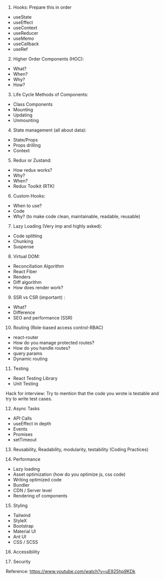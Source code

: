 1) Hooks: Prepare this in order

- useState
- useEffect
- useContext
- useReducer
- useMemo
- useCallback
- useRef

2) Higher Order Components (HOC):

- What?
- When?
- Why?
- How?

3) Life Cycle Methods of Components:

- Class Components
- Mounting
- Updating
- Unmounting

4) State management (all about data):

- State/Props
- Props drilling
- Context

5) Redux or Zustand:

- How redux works?
- Why?
- When?
- Redux Toolkit (RTK)

6) Custom Hooks:

- When to use?
- Code
- Why? (to make code clean, maintainable, readable, reusable)

7) Lazy Loading (Very imp and highly asked):

- Code splitting
- Chunking
- Suspense

8) Virtual DOM:

- Reconciliation Algorithm
- React Fiber
- Renders
- Diff algorithm
- How does render work?

9) SSR vs CSR (important) :

- What?
- Difference
- SEO and performance (SSR)

10) Routing (Role-based access control-RBAC)

- react-router
- How do you manage protected routes?
- How do you handle routes?
- query params
- Dynamic routing

11) Testing

- React Testing Library
- Unit Testing

Hack for interview: Try to mention that the code you wrote is testable and try to write test cases.

12) Async Tasks

- API Calls
- useEffect in depth
- Events
- Promises
- setTimeout

13) Reusability, Readability, modularity, testability (Coding Practices)

14) Performance 

- Lazy loading
- Asset optimization (how do you optimize js, css code)
- Writing optimized code
- Bundler
- CDN / Server level
- Rendering of components

15) Styling

- Tailwind
- StyleX
- Bootstrap
- Material UI
- Ant UI
- CSS / SCSS

16) Accessibility

17) Security

Reference: https://www.youtube.com/watch?v=uE925hp9KDk